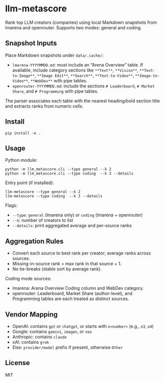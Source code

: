 # llm-metascore

Rank top LLM creators (companies) using local Markdown snapshots from lmarena and openrouter. Supports two modes: general and coding.

## Snapshot Inputs

Place Markdown snapshots under `data/.cache/`:
- `lmarena-YYYYMMDD.md`: must include an “Arena Overview” table. If available, include category sections like `**Text**`, `**Vision**`, `**Text-to-Image**`, `**Image Edit**`, `**Search**`, `**Text-to-Video**`, `**Image-to-Video**`, `**WebDev**` with pipe tables.
- `openrouter-YYYYMMDD.md`: include the sections `# Leaderboard`, `# Market Share`, and `# Programming` with pipe tables.

The parser associates each table with the nearest heading/bold section title and extracts ranks from numeric cells.

## Install

```
pip install -e .
```

## Usage

Python module:
```
python -m llm_metascore.cli --type general --k 2
python -m llm_metascore.cli --type coding  --k 3 --details
```

Entry point (if installed):
```
llm-metascore --type general --k 2
llm-metascore --type coding  --k 3 --details
```

Flags:
- `--type`: `general` (lmarena only) or `coding` (lmarena + openrouter)
- `--k`: number of creators to list
- `--details`: print aggregated average and per-source ranks

## Aggregation Rules

- Convert each source to best rank per creator; average ranks across sources.
- Missing-in-source rank = max rank in that source + 1.
- No tie-breaks (stable sort by average rank).

Coding mode sources:
- lmarena: Arena Overview Coding column and WebDev category.
- openrouter: Leaderboard, Market Share (author-level), and Programming tables are each treated as distinct sources.

## Vendor Mapping

- OpenAI: contains `gpt` or `chatgpt`, or starts with `o<number>` (e.g., `o3`, `o4`)
- Google: contains `gemini`, `imagen`, or `veo`
- Anthropic: contains `claude`
- xAI: contains `grok`
- Else: `provider/model` prefix if present, otherwise `Other`

## License

MIT
